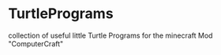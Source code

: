 # TurtlePrograms
collection of useful little Turtle Programs for the minecraft Mod "ComputerCraft"


